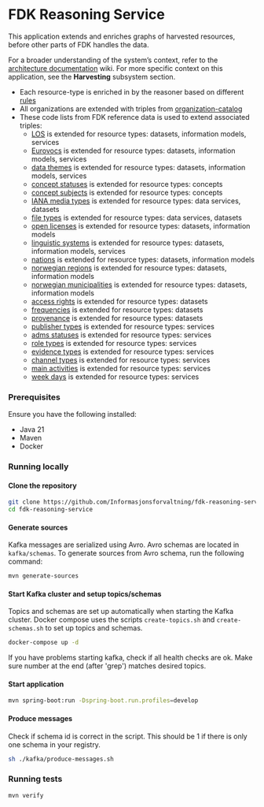 # FDK Reasoning Service

This application extends and enriches graphs of harvested resources, before other parts of FDK handles the data.

For a broader understanding of the system’s context, refer to
the [architecture documentation](https://github.com/Informasjonsforvaltning/architecture-documentation) wiki. For more
specific context on this application, see the **Harvesting** subsystem section.

- Each resource-type is enriched in by the reasoner based on
  different [rules](https://github.com/Informasjonsforvaltning/fdk-reasoning-service/blob/main/src/main/kotlin/no/fdk/fdk_reasoning_service/service/Rules.kt)
- All organizations are extended with triples
  from [organization-catalog](https://organization-catalog.fellesdatakatalog.digdir.no/organizations)
- These code lists from FDK reference data is used to extend associated triples:
    - [LOS](https://data.norge.no/reference-data/los/themes-and-words) is extended for resource types: datasets,
      information models, services
    - [Eurovocs](https://data.norge.no/reference-data/eu/eurovocs) is extended for resource types: datasets, information
      models, services
    - [data themes](https://data.norge.no/reference-data/eu/data-themes) is extended for resource types: datasets,
      information models, services
    - [concept statuses](https://data.norge.no/reference-data/eu/concept-statuses) is extended for resource types:
      concepts
    - [concept subjects](https://data.norge.no/reference-data/digdir/concept-subjects) is extended for resource types:
      concepts
    - [IANA media types](https://data.norge.no/reference-data/iana/media-types) is extended for resource types: data
      services, datasets
    - [file types](https://data.norge.no/reference-data/eu/file-types) is extended for resource types: data services,
      datasets
    - [open licenses](https://data.norge.no/reference-data/open-licenses) is extended for resource types: datasets,
      information models
    - [linguistic systems](https://data.norge.no/reference-data/linguistic-systems) is extended for resource types:
      datasets, information models, services
    - [nations](https://data.norge.no/reference-data/geonorge/administrative-enheter/nasjoner) is extended for resource
      types: datasets, information models
    - [norwegian regions](https://data.norge.no/reference-data/geonorge/administrative-enheter/fylker) is extended for
      resource types: datasets, information models
    - [norwegian municipalities](https://data.norge.no/reference-data/geonorge/administrative-enheter/kommuner) is
      extended for resource types: datasets, information models
    - [access rights](https://data.norge.no/reference-data/eu/access-rights) is extended for resource types: datasets
    - [frequencies](https://data.norge.no/reference-data/eu/frequencies) is extended for resource types: datasets
    - [provenance](https://data.norge.no/reference-data/provenance-statements) is extended for resource types: datasets
    - [publisher types](https://data.norge.no/reference-data/adms/publisher-types) is extended for resource types:
      services
    - [adms statuses](https://data.norge.no/reference-data/adms/statuses) is extended for resource types: services
    - [role types](https://data.norge.no/reference-data/digdir/role-types) is extended for resource types: services
    - [evidence types](https://data.norge.no/reference-data/digdir/evidence-types) is extended for resource types:
      services
    - [channel types](https://data.norge.no/reference-data/digdir/service-channel-types) is extended for resource types:
      services
    - [main activities](https://data.norge.no/reference-data/eu/main-activities) is extended for resource types:
      services
    - [week days](https://data.norge.no/reference-data/schema/week-days) is extended for resource types: services

### Prerequisites

Ensure you have the following installed:

- Java 21
- Maven
- Docker

### Running locally

#### Clone the repository

```sh
git clone https://github.com/Informasjonsforvaltning/fdk-reasoning-service.git
cd fdk-reasoning-service
```

#### Generate sources

Kafka messages are serialized using Avro. Avro schemas are located in ```kafka/schemas```. To generate sources from Avro
schema, run the following command:

```sh
mvn generate-sources    
```

#### Start Kafka cluster and setup topics/schemas

Topics and schemas are set up automatically when starting the Kafka cluster. Docker compose uses the scripts
```create-topics.sh``` and ```create-schemas.sh``` to set up topics and schemas.

```sh
docker-compose up -d
```

If you have problems starting kafka, check if all health checks are ok. Make sure number at the end (after 'grep')
matches desired topics.

#### Start application

```sh
mvn spring-boot:run -Dspring-boot.run.profiles=develop
```

#### Produce messages

Check if schema id is correct in the script. This should be 1 if there is only one schema in your registry.

```sh
sh ./kafka/produce-messages.sh
```

### Running tests

```sh
mvn verify
```
